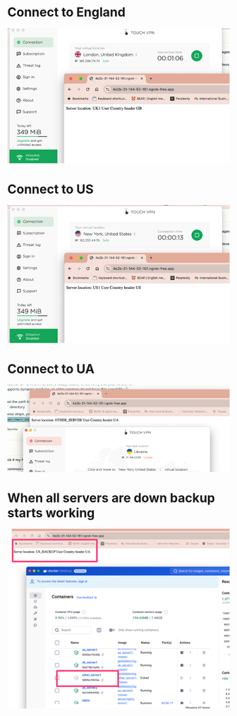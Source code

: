 # Connect to England
![img.png](img.png)

# Connect to US
![img_1.png](img_1.png)

# Connect to UA
![img_2.png](img_2.png)

# When all servers are down backup starts working
![img_3.png](img_3.png)
